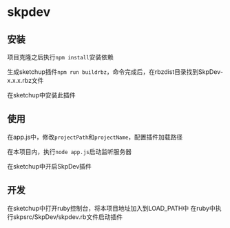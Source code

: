 # skpdev


## 安装
项目克隆之后执行```npm install```安装依赖

生成sketchup插件```npm run buildrbz```，命令完成后，在rbzdist目录找到SkpDev-x.x.x.rbz文件

在sketchup中安装此插件


## 使用
在app.js中，修改``projectPath``和``projectName``，配置插件加载路径

在本项目内，执行```node app.js```启动监听服务器

在sketchup中开启SkpDev插件


## 开发
在sketchup中打开ruby控制台，将本项目地址加入到LOAD_PATH中
在ruby中执行skpsrc/SkpDev/skpdev.rb文件启动插件

